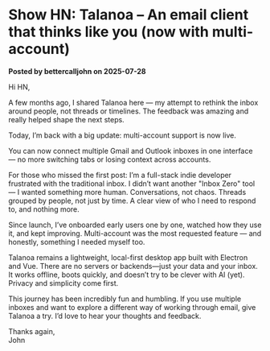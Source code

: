 # Show HN: Talanoa – An email client that thinks like you (now with multi-account)

**Posted by bettercalljohn on 2025-07-28**

Hi HN,

A few months ago, I shared Talanoa here — my attempt to rethink the inbox around people, not threads or timelines. The feedback was amazing and really helped shape the next steps.

Today, I’m back with a big update: multi-account support is now live.

You can now connect multiple Gmail and Outlook inboxes in one interface — no more switching tabs or losing context across accounts.

For those who missed the first post: I’m a full-stack indie developer frustrated with the traditional inbox. I didn’t want another "Inbox Zero" tool — I wanted something more human. Conversations, not chaos. Threads grouped by people, not just by time. A clear view of who I need to respond to, and nothing more.

Since launch, I’ve onboarded early users one by one, watched how they use it, and kept improving. Multi-account was the most requested feature — and honestly, something I needed myself too.

Talanoa remains a lightweight, local-first desktop app built with Electron and Vue. There are no servers or backends—just your data and your inbox. It works offline, boots quickly, and doesn’t try to be clever with AI (yet). Privacy and simplicity come first.

This journey has been incredibly fun and humbling. If you use multiple inboxes and want to explore a different way of working through email, give Talanoa a try. I’d love to hear your thoughts and feedback.

Thanks again,  
John